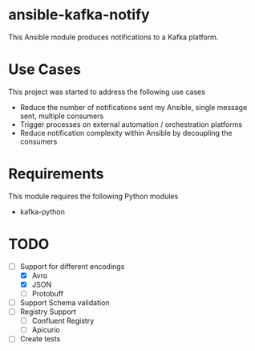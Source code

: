 # ansible-kafka-notify

This Ansible module produces notifications to a Kafka platform.

# Use Cases

This project was started to address the following use cases
- Reduce the number of notifications sent my Ansible, single message sent, multiple consumers
- Trigger processes on external automation / orchestration platforms
- Reduce notification complexity within Ansible by decoupling the consumers

# Requirements

This module requires the following Python modules
- kafka-python

# TODO

- [ ] Support for different encodings
  - [X] Avro
  - [X] JSON
  - [ ] Protobuff
- [ ] Support Schema validation
- [ ] Registry Support
  - [ ] Confluent Registry
  - [ ] Apicurio
- [ ] Create tests
